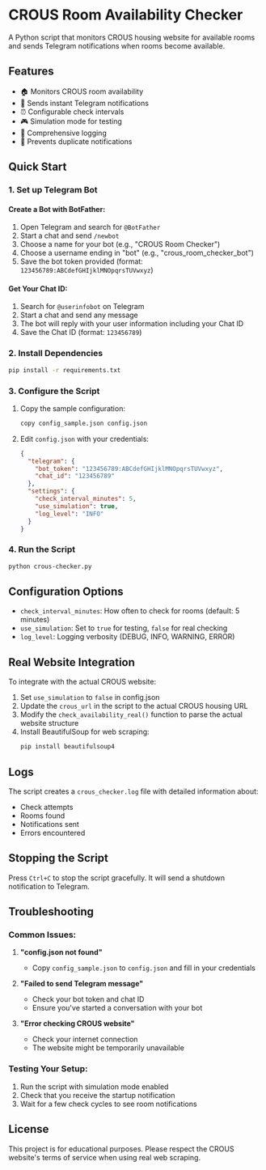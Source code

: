 # CROUS Room Availability Checker

A Python script that monitors CROUS housing website for available rooms and sends Telegram notifications when rooms become available.

## Features

- 🏠 Monitors CROUS room availability
- 📱 Sends instant Telegram notifications
- ⏰ Configurable check intervals
- 🎮 Simulation mode for testing
- 📝 Comprehensive logging
- 🔄 Prevents duplicate notifications

## Quick Start

### 1. Set up Telegram Bot

#### Create a Bot with BotFather:

1. Open Telegram and search for `@BotFather`
2. Start a chat and send `/newbot`
3. Choose a name for your bot (e.g., "CROUS Room Checker")
4. Choose a username ending in "bot" (e.g., "crous_room_checker_bot")
5. Save the bot token provided (format: `123456789:ABCdefGHIjklMNOpqrsTUVwxyz`)

#### Get Your Chat ID:

1. Search for `@userinfobot` on Telegram
2. Start a chat and send any message
3. The bot will reply with your user information including your Chat ID
4. Save the Chat ID (format: `123456789`)

### 2. Install Dependencies

```bash
pip install -r requirements.txt
```

### 3. Configure the Script

1. Copy the sample configuration:

   ```bash
   copy config_sample.json config.json
   ```

2. Edit `config.json` with your credentials:
   ```json
   {
     "telegram": {
       "bot_token": "123456789:ABCdefGHIjklMNOpqrsTUVwxyz",
       "chat_id": "123456789"
     },
     "settings": {
       "check_interval_minutes": 5,
       "use_simulation": true,
       "log_level": "INFO"
     }
   }
   ```

### 4. Run the Script

```bash
python crous-checker.py
```

## Configuration Options

- `check_interval_minutes`: How often to check for rooms (default: 5 minutes)
- `use_simulation`: Set to `true` for testing, `false` for real checking
- `log_level`: Logging verbosity (DEBUG, INFO, WARNING, ERROR)

## Real Website Integration

To integrate with the actual CROUS website:

1. Set `use_simulation` to `false` in config.json
2. Update the `crous_url` in the script to the actual CROUS housing URL
3. Modify the `check_availability_real()` function to parse the actual website structure
4. Install BeautifulSoup for web scraping:
   ```bash
   pip install beautifulsoup4
   ```

## Logs

The script creates a `crous_checker.log` file with detailed information about:

- Check attempts
- Rooms found
- Notifications sent
- Errors encountered

## Stopping the Script

Press `Ctrl+C` to stop the script gracefully. It will send a shutdown notification to Telegram.

## Troubleshooting

### Common Issues:

1. **"config.json not found"**

   - Copy `config_sample.json` to `config.json` and fill in your credentials

2. **"Failed to send Telegram message"**

   - Check your bot token and chat ID
   - Ensure you've started a conversation with your bot

3. **"Error checking CROUS website"**
   - Check your internet connection
   - The website might be temporarily unavailable

### Testing Your Setup:

1. Run the script with simulation mode enabled
2. Check that you receive the startup notification
3. Wait for a few check cycles to see room notifications

## License

This project is for educational purposes. Please respect the CROUS website's terms of service when using real web scraping.
